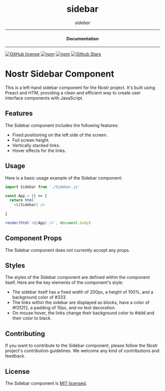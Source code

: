 

<div align="center">  
  <h1>sidebar</h1>
</div>

<div align="center">  
<i>sidebar</i>
</div>

---

<div align="center">
<h4>Documentation</h4>
</div>

---

[![GitHub license](https://img.shields.io/badge/license-MIT-blue.svg)](https://github.com/nostr-components/sidebar/blob/gh-pages/LICENSE)
[![npm](https://img.shields.io/npm/v/nostr-components-sidebar)](https://npmjs.com/package/nostr-components-sidebar)
[![npm](https://img.shields.io/npm/dw/nostr-components-sidebar.svg)](https://npmjs.com/package/nostr-components-sidebar)
[![Github Stars](https://img.shields.io/github/stars/nostr-components/sidebar.svg)](https://github.com/nostr-components/sidebar/)

# Nostr Sidebar Component

This is a left-hand sidebar component for the Nostr project. It's built using Preact and HTM, providing a clean and efficient way to create user interface components with JavaScript.

## Features

The Sidebar component includes the following features:

- Fixed positioning on the left side of the screen.
- Full screen height.
- Vertically stacked links.
- Hover effects for the links.

## Usage

Here is a basic usage example of the Sidebar component:

```javascript
import Sidebar from './Sidebar.js'

const App = () => {
  return html`
    <${Sidebar} />
  `
}

render(html`<${App} />`, document.body)
```

## Component Props

The Sidebar component does not currently accept any props.

## Styles

The styles of the Sidebar component are defined within the component itself. Here are the key elements of the component's style:

- The sidebar itself has a fixed width of 200px, a height of 100%, and a background color of #333.
- The links within the sidebar are displayed as blocks, have a color of #f2f2f2, a padding of 10px, and no text decoration.
- On mouse hover, the links change their background color to #ddd and their color to black.

## Contributing

If you want to contribute to the Sidebar component, please follow the Nostr project's contribution guidelines. We welcome any kind of contributions and feedback.

## License

The Sidebar component is [MIT licensed](./LICENSE).

